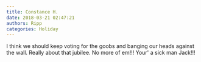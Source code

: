 ```yaml
---
title: Constance H.
date: 2018-03-21 02:47:21
authors: Ripp
categories: Holiday
---
```


 I think we should keep voting for the goobs and banging our heads against the wall. Really about that jubilee. No more of em!!! Your' a sick man Jack!!!